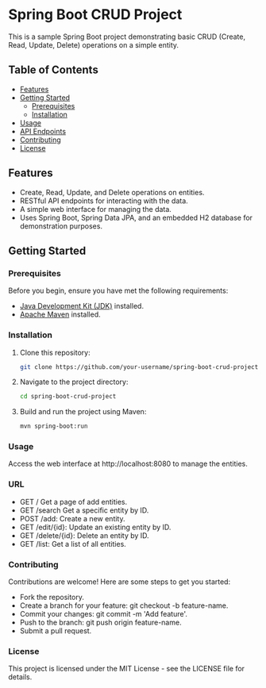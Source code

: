 # Spring Boot CRUD Project

This is a sample Spring Boot project demonstrating basic CRUD (Create, Read, Update, Delete) operations on a simple entity.

## Table of Contents

- [Features](#features)
- [Getting Started](#getting-started)
  - [Prerequisites](#prerequisites)
  - [Installation](#installation)
- [Usage](#usage)
- [API Endpoints](#api-endpoints)
- [Contributing](#contributing)
- [License](#license)

## Features

- Create, Read, Update, and Delete operations on entities.
- RESTful API endpoints for interacting with the data.
- A simple web interface for managing the data.
- Uses Spring Boot, Spring Data JPA, and an embedded H2 database for demonstration purposes.

## Getting Started

### Prerequisites

Before you begin, ensure you have met the following requirements:

- [Java Development Kit (JDK)](https://www.oracle.com/java/technologies/javase-downloads.html) installed.
- [Apache Maven](https://maven.apache.org/) installed.

### Installation

1. Clone this repository:

   ```bash
   git clone https://github.com/your-username/spring-boot-crud-project.git
   
2. Navigate to the project directory:

   ```bash
   cd spring-boot-crud-project
   
3. Build and run the project using Maven:
    ```bash
   mvn spring-boot:run
### Usage
Access the web interface at http://localhost:8080 to manage the entities.

### URL
- GET / Get a page of add entities.
- GET /search Get a specific entity by ID.
- POST /add: Create a new entity.
- GET /edit/{id}: Update an existing entity by ID.
- GET /delete/{id}: Delete an entity by ID.
- GET /list: Get a list of all entities.

### Contributing
Contributions are welcome! Here are some steps to get you started:

- Fork the repository.
- Create a branch for your feature: git checkout -b feature-name.
- Commit your changes: git commit -m 'Add feature'.
- Push to the branch: git push origin feature-name.
- Submit a pull request.

### License
This project is licensed under the MIT License - see the LICENSE file for details.
